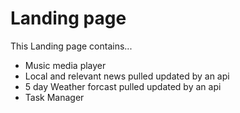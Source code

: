 # Landing page
<div>
<p>This Landing page contains...</p>
<ul>
<li>Music media player</li>
<li>Local and relevant news pulled updated by an api</li>
<li>5 day Weather forcast pulled updated by an api</li>
<li>Task Manager</li>
</ul>
</div>
